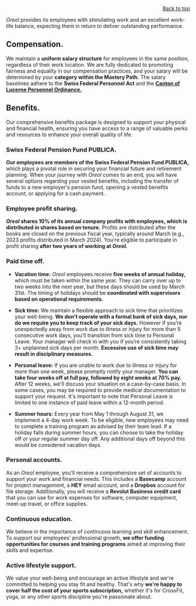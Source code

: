 <div id="readme" class="Box-body readme blob js-code-block-container">
<article class="markdown-body entry-content p-3 p-md-6" itemprop="text">
<p align="right">
<a href="https://github.com/oreol-ag/oreol-web#--advanced-computing-technologies">Back to top</a>
</p>

*Oreol* provides its employees with stimulating work and an excellent work-life balance, expecting them in return to deliver outstanding performance.

## Compensation.

We maintain a **uniform salary structure** for employees in the same position, regardless of their work location. We are fully dedicated to promoting fairness and equality in our compensation practices, and your salary will be determined by your **category within the Mastery Path.** The salary baselines adhere to the **Swiss Federal Personnel Act** and the **[Canton of Lucerne Personnel Ordinance.](https://personal.lu.ch/down_load/oeffentliche_dokumente/besoldung_verwaltungspersonal)**

## Benefits.

Our comprehensive benefits package is designed to support your physical and financial health, ensuring you have access to a range of valuable perks and resources to enhance your overall quality of life.

### Swiss Federal Pension Fund PUBLICA.
**Our employees are members of the Swiss Federal Pension Fund PUBLICA,** which plays a pivotal role in securing your financial future and retirement planning. When your journey with *Oreol* comes to an end, you will have several options regarding your vested benefits, including the transfer of funds to a new employer's pension fund, opening a vested benefits account, or applying for a cash payment.

### Employee profit sharing.
***Oreol* shares 10\% of its annual company profits with employees, which is distributed in shares based on tenure.** Profits are distributed after the books are closed on the previous fiscal year, typically around March (e.g., 2023 profits distributed in March 2024). You’re eligible to participate in profit sharing **after two years of working at *Oreol.***

### Paid time off.
* **Vacation time:** *Oreol* employees receive **five weeks of annual holiday,** which must be taken within the same year. They can carry over up to two weeks into the next year, but these days should be used by March 31st. The timing of holidays should be **coordinated with supervisors based on operational requirements.**

* **Sick time:** We maintain a flexible approach to sick time that prioritizes your well-being. **We don't operate with a formal bank of sick days, nor do we require you to keep track of your sick days.** However if you’re unexpectedly away from work due to illness or injury for more than 5 consecutive work days, you’ll transition from sick time to Personal Leave. Your manager will check in with you if you’re consistently taking 3+ unplanned sick days per month. **Excessive use of sick time may result in disciplinary measures.**

* **Personal leave:** If you are unable to work due to illness or injury for more than one week, please promptly notify your manager. **You can take four weeks off at full pay, followed by eight weeks at 70\% pay.** After 12 weeks, we'll discuss your situation on a case-by-case basis.  In some cases, you may be required to provide medical documentation to support your request. It's important to note that Personal Leave is limited to one instance of paid leave within a 12-month period.

* **Summer hours:** Every year from May 1 through August 31, we implement a 4-day work week. To be eligible, new employees may need to complete a training program as advised by their team lead. If a holiday falls during summer hours, you can choose to take the holiday off or your regular summer day off. Any additional days off beyond this would be considered vacation days.

### Personal accounts.
As an *Oreol* employee, you'll receive a comprehensive set of accounts to support your work and financial needs. This includes a **Basecamp** account for project management, a **HEY** email account, and a **Dropbox** account for file storage. Additionally, you will receive a **Revolut Business credit card** that you can use for work expenses for software, computer equipment, meet-up travel, or office supplies.

### Continuous education.
We believe in the importance of continuous learning and skill enhancement. To support our employees' professional growth, **we offer funding opportunities for courses and training programs** aimed at improving their skills and expertise.

### Active lifestyle support.
We value your well-being and encourage an active lifestyle and we're committed to helping you stay fit and healthy. That's why **we're happy to cover half the cost of your sports subscription,** whether it's for CrossFit, yoga, or any other sports discipline you're passionate about.